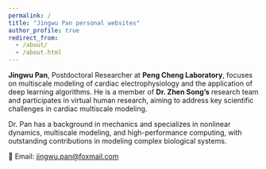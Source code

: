 ```yaml
---
permalink: /
title: "Jingwu Pan personal websites"
author_profile: true
redirect_from: 
  - /about/
  - /about.html
---
```



**Jingwu Pan**, Postdoctoral Researcher at **Peng Cheng Laboratory**, focuses on multiscale modeling of cardiac electrophysiology and the application of deep learning algorithms. He is a member of **Dr. Zhen Song’s** research team and participates in virtual human research, aiming to address key scientific challenges in cardiac multiscale modeling.

Dr. Pan has a background in mechanics and specializes in nonlinear dynamics, multiscale modeling, and high-performance computing, with outstanding contributions in modeling complex biological systems.

📧 Email: [jingwu.pan@foxmail.com](mailto:jingwu.pan@foxmail.com)

